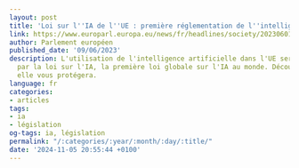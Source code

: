 ```yaml
---
layout: post
title: 'Loi sur l''IA de l''UE : première réglementation de l''intelligence artificielle'
link: https://www.europarl.europa.eu/news/fr/headlines/society/20230601STO93804/loi-sur-l-ia-de-l-ue-premiere-reglementation-de-l-intelligence-artificielle
author: Parlement européen
published_date: '09/06/2023'
description: L'utilisation de l'intelligence artificielle dans l'UE sera réglementée
  par la loi sur l'IA, la première loi globale sur l'IA au monde. Découvrez comment
  elle vous protégera.
language: fr
categories:
- articles
tags:
- ia
- législation
og-tags: ia, législation
permalink: "/:categories/:year/:month/:day/:title/"
date: '2024-11-05 20:55:44 +0100'
---
```

